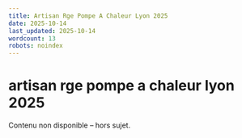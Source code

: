 ```yaml
---
title: Artisan Rge Pompe A Chaleur Lyon 2025
date: 2025-10-14
last_updated: 2025-10-14
wordcount: 13
robots: noindex
---
```


# artisan rge pompe a chaleur lyon 2025

Contenu non disponible – hors sujet.